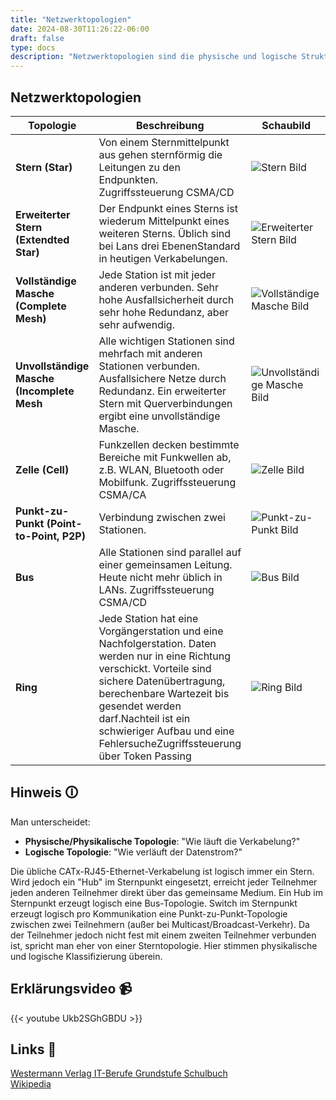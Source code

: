 ```yaml
---
title: "Netzwerktopologien"
date: 2024-08-30T11:26:22-06:00
draft: false
type: docs
description: "Netzwerktopologien sind die physische und logische Struktur eines Netzwerks."
---
```


## Netzwerktopologien

| Topologie                                    | Beschreibung                                                                                                                                                                                                                                                                                                      | Schaubild                                          |
|----------------------------------------------|-------------------------------------------------------------------------------------------------------------------------------------------------------------------------------------------------------------------------------------------------------------------------------------------------------------------|----------------------------------------------------|
| **Stern (Star)**                             | Von einem Sternmittelpunkt aus gehen sternförmig die Leitungen zu den Endpunkten. Zugriffssteuerung CSMA/CD                                                                                                                                                                                                       | ![Stern Bild](./stern.png)                         |
| **Erweiterter Stern (Extendted Star)**       | Der Endpunkt eines Sterns ist wiederum Mittelpunkt eines weiteren Sterns. Üblich sind bei Lans drei EbenenStandard in heutigen Verkabelungen.                                                                                                                                                                     | ![Erweiterter Stern Bild](./stern_erweitert.png)   |
| **Vollständige Masche (Complete Mesh)**      | Jede Station ist mit jeder anderen verbunden. Sehr hohe Ausfallsicherheit durch sehr hohe Redundanz, aber sehr aufwendig.                                                                                                                                                                                         | ![Vollständige Masche Bild](./masche_voll.png)     |
| **Unvollständige Masche (Incomplete Mesh**   | Alle wichtigen Stationen sind mehrfach mit anderen Stationen verbunden. Ausfallsichere Netze durch Redundanz. Ein erweiterter Stern mit Querverbindungen ergibt eine unvollständige Masche.                                                                                                                       | ![Unvollständige Masche Bild](./masche_unvoll.png) |
| **Zelle (Cell)**                             | Funkzellen decken bestimmte Bereiche mit Funkwellen ab, z.B. WLAN, Bluetooth oder Mobilfunk.  Zugriffssteuerung CSMA/CA                                                                                                                                                                                           | ![Zelle Bild](./zelle.png)                         |
| **Punkt-zu-Punkt (Point-to-Point, P2P)**     | Verbindung zwischen zwei Stationen.                                                                                                                                                                                                                                                                               | ![Punkt-zu-Punkt Bild](./p2p.png)                  |
| **Bus**                                      | Alle Stationen sind parallel auf einer gemeinsamen Leitung. Heute nicht mehr üblich in LANs.  Zugriffssteuerung CSMA/CD                                                                                                                                                                                           | ![Bus Bild](./bus.png)                             |
| **Ring**                                     | Jede Station hat eine Vorgängerstation und eine Nachfolgerstation. Daten werden nur in eine Richtung verschickt. Vorteile sind sichere Datenübertragung, berechenbare Wartezeit bis gesendet werden darf.Nachteil ist ein schwieriger Aufbau und eine FehlersucheZugriffssteuerung über Token Passing             | ![Ring Bild](./ring.png)                           |


## Hinweis 🛈  

Man unterscheidet:
- **Physische/Physikalische Topologie**: "Wie läuft die Verkabelung?"
- **Logische Topologie**: "Wie verläuft der Datenstrom?"  


Die übliche CATx-RJ45-Ethernet-Verkabelung ist logisch immer ein Stern.  
Wird jedoch ein "Hub" im Sternpunkt eingesetzt, erreicht jeder Teilnehmer jeden anderen Teilnehmer direkt über das gemeinsame Medium. Ein Hub im Sternpunkt erzeugt logisch eine Bus-Topologie.
Switch im Sternpunkt erzeugt logisch pro Kommunikation eine Punkt-zu-Punkt-Topologie zwischen zwei Teilnehmern (außer bei Multicast/Broadcast-Verkehr). Da der Teilnehmer jedoch nicht fest mit einem zweiten Teilnehmer verbunden ist, spricht man eher von einer Sterntopologie. Hier stimmen physikalische und logische Klassifizierung überein.


## Erklärungsvideo 📹

{{< youtube Ukb2SGhGBDU >}}

## Links 🔗
[Westermann Verlag IT-Berufe Grundstufe Schulbuch](https://www.westermann.de/artikel/978-3-14-220000-2/IT-Berufe-Grundstufe-Lernfelder-1-5)  
[Wikipedia](https://de.wikipedia.org/wiki/Topologie_(Rechnernetz))  

